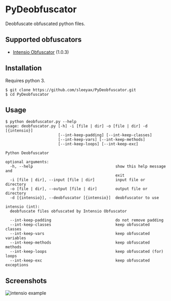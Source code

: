 # PyDeobfuscator
Deobfuscate obfuscated python files.

## Supported obfuscators
* [Intensio Obfuscator](https://github.com/Hnfull/Intensio-Obfuscator) (1.0.3)

## Installation
Requires python 3.
```
$ git clone https://github.com/sleeyax/PyDeobfuscator.git
$ cd PyDeobfuscator
```

## Usage
```
$ python deobfuscator.py --help
usage: deobfuscator.py [-h] -i [file | dir] -o [file | dir] -d [{intensio}]
                       [--int-keep-padding] [--int-keep-classes]
                       [--int-keep-vars] [--int-keep-methods]
                       [--int-keep-loops] [--int-keep-exc]

Python Deobfuscator

optional arguments:
  -h, --help                                    show this help message and
                                                exit
  -i [file | dir], --input [file | dir]         input file or directory
  -o [file | dir], --output [file | dir]        output file or directory
  -d [{intensio}], --deobfuscator [{intensio}]  deobfuscator to use

intensio (int):
  deobfuscate files obfuscated by Intensio Obfuscator

  --int-keep-padding                            do not remove padding
  --int-keep-classes                            keep obfuscated classes
  --int-keep-vars                               keep obfuscated variables
  --int-keep-methods                            keep obfuscated methods
  --int-keep-loops                              keep obfuscated (for) loops
  --int-keep-exc                                keep obfuscated exceptions
```

## Screenshots
![intensio example](https://i.imgur.com/K5PysF5.png)
